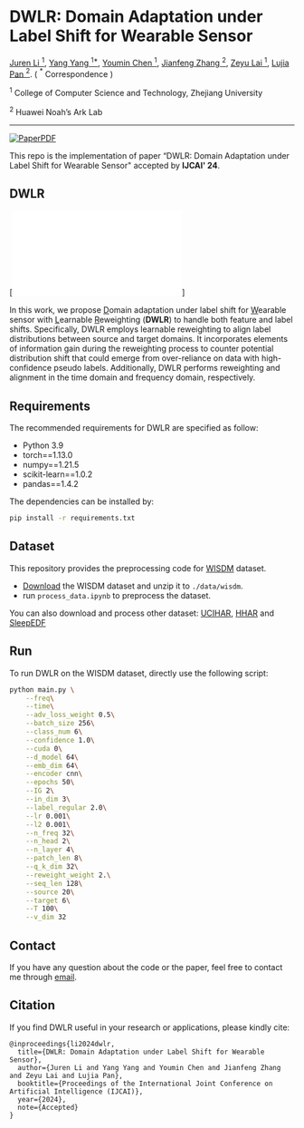 # DWLR: Domain Adaptation under Label Shift for Wearable Sensor

[Juren Li $^1$](jrlee@zju.edu.cn), [Yang Yang $^{1*}$](yangya@zju.edu.cn), [Youmin Chen $^1$](youminchen@zju.edu.cn), [Jianfeng Zhang $^2$](zhangjianfeng3@huawei.com), [Zeyu Lai $^1$](jerrylai@zju.edu.cn), [Lujia Pan $^2$](panlujia@huawei.com). ( $^*$ Correspondence )

$^1$ College of Computer Science and Technology, Zhejiang University

$^2$ Huawei Noah’s Ark Lab

---
[![PaperPDF](https://img.shields.io/badge/Paper-PDF-red)](https://yangy.org/works/domain/IJCAI24_DWLR.pdf)

This repo is the implementation of paper “DWLR: Domain Adaptation under Label Shift for Wearable Sensor" accepted by **IJCAI' 24**.


## DWLR
[![Framework](./assets/framework.pdf)]

In this work, we propose <u>D</u>omain adaptation under label shift for <u>W</u>earable sensor with <u>L</u>earnable <u>R</u>eweighting (**DWLR**) to handle both feature and label shifts. 
Specifically, DWLR employs learnable reweighting to align label distributions between source and target domains. 
It incorporates elements of information gain during the reweighting process to counter potential distribution shift that could emerge from over-reliance on data with high-confidence pseudo labels. 
Additionally, DWLR performs reweighting and alignment in the time domain and frequency domain, respectively.

## Requirements
The recommended requirements for DWLR are specified as follow:
- Python 3.9
- torch==1.13.0
- numpy==1.21.5
- scikit-learn==1.0.2
- pandas==1.4.2

The dependencies can be installed by:

 ```bash
pip install -r requirements.txt
 ```

## Dataset

This repository provides the preprocessing code for [WISDM](https://www.cis.fordham.edu/wisdm/includes/files/sensorKDD-2010.pdf) dataset.

- [Download](https://www.cis.fordham.edu/wisdm/dataset.php) the WISDM dataset and unzip it to ``./data/wisdm``.
- run ``process_data.ipynb`` to preprocess the dataset.

You can also download and process other dataset: [UCIHAR](https://archive.ics.uci.edu/dataset/240/human+activity+recognition+using+smartphones), [HHAR](https://archive.ics.uci.edu/dataset/344/heterogeneity+activity+recognition) and [SleepEDF](https://physionet.org/content/sleep-edf/1.0.0/)

## Run
To run DWLR on the WISDM dataset, directly use the following script:
```bash
python main.py \
    --freq\
    --time\
    --adv_loss_weight 0.5\
    --batch_size 256\
    --class_num 6\
    --confidence 1.0\
    --cuda 0\
    --d_model 64\
    --emb_dim 64\
    --encoder cnn\
    --epochs 50\
    --IG 2\
    --in_dim 3\
    --label_regular 2.0\
    --lr 0.001\
    --l2 0.001\
    --n_freq 32\
    --n_head 2\
    --n_layer 4\
    --patch_len 8\
    --q_k_dim 32\
    --reweight_weight 2.\
    --seq_len 128\
    --source 20\
    --target 6\
    --T 100\
    --v_dim 32
```

## Contact
If you have any question about the code or the paper, feel free to contact me through [email](mailto:jrlee@zju.edu.cn).


## Citation

If you find DWLR useful in your research or applications, please kindly cite:

```
@inproceedings{li2024dwlr,
  title={DWLR: Domain Adaptation under Label Shift for Wearable Sensor},
  author={Juren Li and Yang Yang and Youmin Chen and Jianfeng Zhang and Zeyu Lai and Lujia Pan},
  booktitle={Proceedings of the International Joint Conference on Artificial Intelligence (IJCAI)},
  year={2024},
  note={Accepted}
}
```
